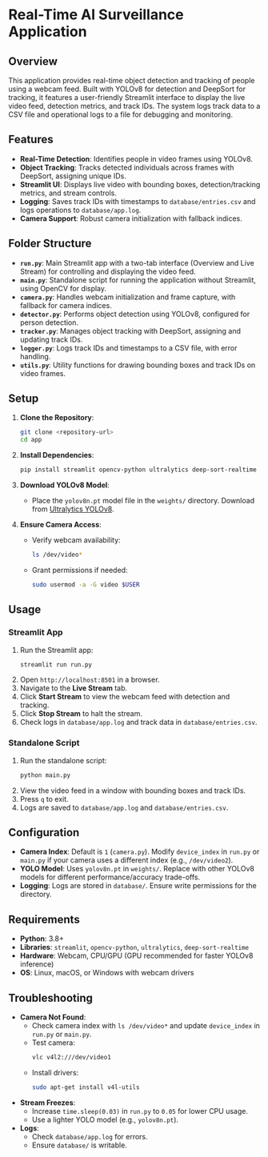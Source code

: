 # Real-Time AI Surveillance Application

## Overview
This application provides real-time object detection and tracking of people using a webcam feed. Built with YOLOv8 for detection and DeepSort for tracking, it features a user-friendly Streamlit interface to display the live video feed, detection metrics, and track IDs. The system logs track data to a CSV file and operational logs to a file for debugging and monitoring.

## Features
- **Real-Time Detection**: Identifies people in video frames using YOLOv8.
- **Object Tracking**: Tracks detected individuals across frames with DeepSort, assigning unique IDs.
- **Streamlit UI**: Displays live video with bounding boxes, detection/tracking metrics, and stream controls.
- **Logging**: Saves track IDs with timestamps to `database/entries.csv` and logs operations to `database/app.log`.
- **Camera Support**: Robust camera initialization with fallback indices.

## Folder Structure
- **`run.py`**: Main Streamlit app with a two-tab interface (Overview and Live Stream) for controlling and displaying the video feed.
- **`main.py`**: Standalone script for running the application without Streamlit, using OpenCV for display.
- **`camera.py`**: Handles webcam initialization and frame capture, with fallback for camera indices.
- **`detector.py`**: Performs object detection using YOLOv8, configured for person detection.
- **`tracker.py`**: Manages object tracking with DeepSort, assigning and updating track IDs.
- **`logger.py`**: Logs track IDs and timestamps to a CSV file, with error handling.
- **`utils.py`**: Utility functions for drawing bounding boxes and track IDs on video frames.

## Setup
1. **Clone the Repository**:
   ```bash
   git clone <repository-url>
   cd app
   ```

2. **Install Dependencies**:
   ```bash
   pip install streamlit opencv-python ultralytics deep-sort-realtime
   ```

3. **Download YOLOv8 Model**:
   - Place the `yolov8n.pt` model file in the `weights/` directory. Download from [Ultralytics YOLOv8](https://github.com/ultralytics/ultralytics).

4. **Ensure Camera Access**:
   - Verify webcam availability:
     ```bash
     ls /dev/video*
     ```
   - Grant permissions if needed:
     ```bash
     sudo usermod -a -G video $USER
     ```

## Usage
### Streamlit App
1. Run the Streamlit app:
   ```bash
   streamlit run run.py
   ```
2. Open `http://localhost:8501` in a browser.
3. Navigate to the **Live Stream** tab.
4. Click **Start Stream** to view the webcam feed with detection and tracking.
5. Click **Stop Stream** to halt the stream.
6. Check logs in `database/app.log` and track data in `database/entries.csv`.

### Standalone Script
1. Run the standalone script:
   ```bash
   python main.py
   ```
2. View the video feed in a window with bounding boxes and track IDs.
3. Press `q` to exit.
4. Logs are saved to `database/app.log` and `database/entries.csv`.

## Configuration
- **Camera Index**: Default is `1` (`camera.py`). Modify `device_index` in `run.py` or `main.py` if your camera uses a different index (e.g., `/dev/video2`).
- **YOLO Model**: Uses `yolov8n.pt` in `weights/`. Replace with other YOLOv8 models for different performance/accuracy trade-offs.
- **Logging**: Logs are stored in `database/`. Ensure write permissions for the directory.

## Requirements
- **Python**: 3.8+
- **Libraries**: `streamlit`, `opencv-python`, `ultralytics`, `deep-sort-realtime`
- **Hardware**: Webcam, CPU/GPU (GPU recommended for faster YOLOv8 inference)
- **OS**: Linux, macOS, or Windows with webcam drivers

## Troubleshooting
- **Camera Not Found**:
  - Check camera index with `ls /dev/video*` and update `device_index` in `run.py` or `main.py`.
  - Test camera:
    ```bash
    vlc v4l2:///dev/video1
    ```
  - Install drivers:
    ```bash
    sudo apt-get install v4l-utils
    ```
- **Stream Freezes**:
  - Increase `time.sleep(0.03)` in `run.py` to `0.05` for lower CPU usage.
  - Use a lighter YOLO model (e.g., `yolov8n.pt`).
- **Logs**:
  - Check `database/app.log` for errors.
  - Ensure `database/` is writable.